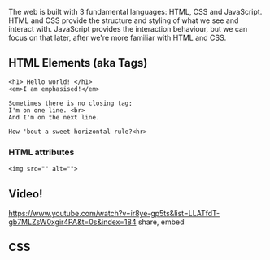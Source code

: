 The web is built with 3 fundamental languages: HTML, CSS and JavaScript. HTML and CSS provide the structure and styling of what we see and interact with. JavaScript provides the interaction behaviour, but we can focus on that later, after we're more familiar with HTML and CSS.


## HTML Elements (aka Tags)
```
<h1> Hello world! </h1>
<em>I am emphasised!</em> 

Sometimes there is no closing tag;
I'm on one line. <br>
And I'm on the next line.

How 'bout a sweet horizontal rule?<hr>
``` 

### HTML attributes 
 ``` 
 <img src="" alt=""> 
 ```

## Video!
https://www.youtube.com/watch?v=ir8ye-gp5ts&list=LLATfdT-gb7MLZsW0xgir4PA&t=0s&index=184
share, embed

## CSS 
### <style> tag, then:

 ``` 
 <link rel="stylesheet" type="text/css" media="screen" href="main.css" /> 
 ```

### selectors 
A really popular way to select elements is to assign them a class and then target the classes in your selection.

h1 {}  

### div/div class=
The first step is to assign a class to an element.

You can add as many as you like just by separating them with a space.

You can also access elements by id's using #

## Declarations

Declarations are made up of the style you want to change and the style's new value.

### fonts 
font: 16px "Open Sans", sans-serif;
### background image
background-image: url('')


## JavaScript!
While the web browser is loading our HTML and CSS, it's creating a structure called the Document Object Model (DOM). If the DOM changes after it has been created by the browser, we see the results of those changes in the browser right away. JavaScript is the language we use to alter the DOM. This allows us to create behaviours that add interactivity to our pages.


## Variables

Variables allow us to work with values - there are different ways to declare variables, using the let or const keyword.

// var, obj, array
```
const age = 21
let name = 'Kimmi'

name = 'Julia'

console.log('My name is ' + name + ', i am ' + age + ' years old')

console.log('i am in the console!')
console.log(var, obj, array)
```

## Functions
Functions give us a way to perform operations. First we have to define the function.

// add
```
function add(num1, num2) {
    const result = num1 + num2
    return result
}
``` 
// minus 
// multiply

## Event Listeners
// change branch
// add script to html

```
function changeShape() {
    document.getElementById("one").classList.toggle("circle")
}

function moveSides() {

}

function makeBig() {

}

function changeColor() {
 // first pink, then change
}

const colorArray = []
let counter = 0

function changeColor() {
    let lastIndex = counter
    counter++

    if (counter >= colorArray.length) counter = 0;
    console.log(lastIndex)
    console.log(counter)

    document.getElementById("two").classList.remove(`${colorArray[lastIndex]}`);
    document.getElementById("two").classList.add(`${colorArray[counter]}`);
}
```












